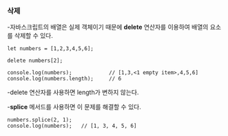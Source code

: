 ### 삭제

-자바스크립트의 배열은 실제 객체이기 때문에 **delete** 연산자를 이용하여 배열의 요소를 삭제할 수 있다.

```ecmascript 6
let numbers = [1,2,3,4,5,6];
    
delete numbers[2];
    
console.log(numbers);            // [1,3,<1 empty item>,4,5,6]
console.log(numbers.length);     // 6
```

-delete 연산자를 사용하면 length가 변하지 않는다.

-**splice** 메서드를 사용하면 이 문제를 해결할 수 있다.

```ecmascript 6
numbers.splice(2, 1);
console.log(numbers);   // [1, 3, 4, 5, 6]
``` 